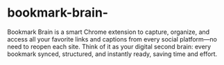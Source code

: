 # bookmark-brain-
Bookmark Brain is a smart Chrome extension to capture, organize, and access all your favorite links and captions from every social platform—no need to reopen each site. Think of it as your digital second brain: every bookmark synced, structured, and instantly ready, saving time and effort.
